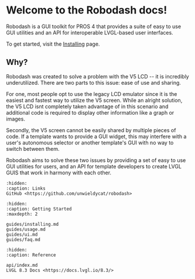 # Welcome to the Robodash docs!

Robodash is a GUI toolkit for PROS 4 that provides a suite of easy to use GUI
utilities and an API for interoperable LVGL-based user interfaces.

To get started, visit the [Installing](guides/installing.md) page.

## Why?

Robodash was created to solve a problem with the V5 LCD -- it is incredibly
underutilized. There are two parts to this issue: ease of use and sharing.

For one, most people opt to use the legacy LCD emulator since it is the easiest
and fastest way to utilize the V5 screen. While an alright solution, the V5 LCD
isnt completely taken advantage of in this scenario and additional code is
required to display other information like a graph or images.

Secondly, the V5 screen cannot be easily shared by multiple pieces of code. If a
template wants to provide a GUI widget, this may interfere with a user's
autonomous selector or another template's GUI with no way to switch between
them.

Robodash aims to solve these two issues by providing a set of easy to use GUI
utilities for users, and an API for template developers to create LVGL GUIS that
work in harmony with each other.

```{toctree}
:hidden:
:caption: Links
GitHub <https://github.com/unwieldycat/robodash>
```

```{toctree}
:hidden:
:caption: Getting Started
:maxdepth: 2

guides/installing.md
guides/usage.md
guides/ui.md
guides/faq.md
```

```{toctree}
:hidden:
:caption: Reference

api/index.md
LVGL 8.3 Docs <https://docs.lvgl.io/8.3/>
```
